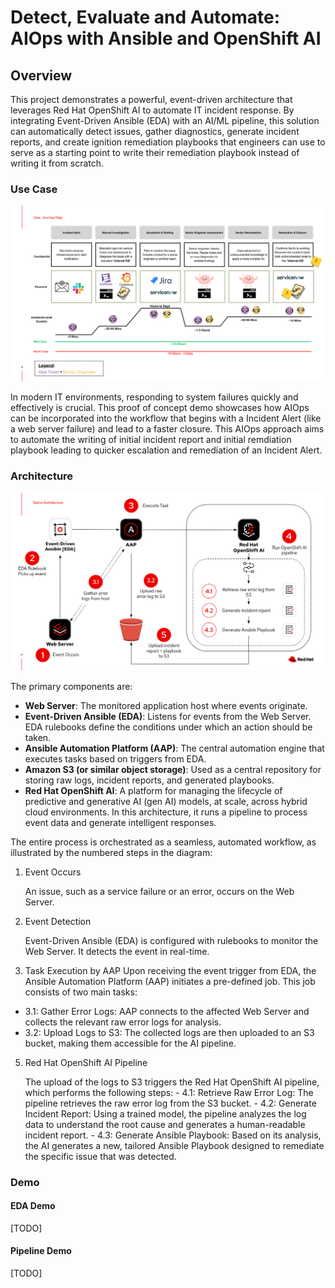 # Detect, Evaluate and Automate: AIOps with Ansible and OpenShift AI

## Overview

This project demonstrates a powerful, event-driven architecture that leverages Red Hat OpenShift AI to automate IT incident response. By integrating Event-Driven Ansible (EDA) with an AI/ML pipeline, this solution can automatically detect issues, gather diagnostics, generate incident reports, and create ignition remediation playbooks that engineers can use to serve as a starting point to write their remediation playbook instead of writing it from scratch.



### Use Case

![User Journey Diagram](/assets/user_journey.png)

In modern IT environments, responding to system failures quickly and effectively is crucial. This proof of concept demo showcases how AIOps can be incorporated into the workflow that begins with a Incident Alert (like a web server failure) and lead to a faster closure. This AIOps approach aims to automate the writing of initial incident report and initial remdiation playbook leading to quicker escalation and remediation of an Incident Alert.

### Architecture

![Architecture Diagram](/assets/architecture_diagram.png)

The primary components are:

- **Web Server**: The monitored application host where events originate.
- **Event-Driven Ansible (EDA)**: Listens for events from the Web Server. EDA rulebooks define the conditions under which an action should be taken.
- **Ansible Automation Platform (AAP)**: The central automation engine that executes tasks based on triggers from EDA.
- **Amazon S3 (or similar object storage)**: Used as a central repository for storing raw logs, incident reports, and generated playbooks.
- **Red Hat OpenShift AI**: A platform for managing the lifecycle of predictive and generative AI (gen AI) models, at scale, across hybrid cloud environments. In this architecture, it runs a pipeline to process event data and generate intelligent responses.

The entire process is orchestrated as a seamless, automated workflow, as illustrated by the numbered steps in the diagram:

1. Event Occurs

    An issue, such as a service failure or an error, occurs on the Web Server.

2. Event Detection

    Event-Driven Ansible (EDA) is configured with rulebooks to monitor the Web Server. It detects the event in real-time.

3. Task Execution by AAP
   Upon receiving the event trigger from EDA, the Ansible Automation Platform (AAP) initiates a pre-defined job. This job consists of two main tasks:
    
- 3.1: Gather Error Logs: AAP connects to the affected Web Server and collects the relevant raw error logs for analysis.
- 3.2: Upload Logs to S3: The collected logs are then uploaded to an S3 bucket, making them accessible for the AI pipeline.

5. Red Hat OpenShift AI Pipeline

    The upload of the logs to S3 triggers the Red Hat OpenShift AI pipeline, which performs the following steps:
        - 4.1: Retrieve Raw Error Log: The pipeline retrieves the raw error log from the S3 bucket.
        - 4.2: Generate Incident Report: Using a trained model, the pipeline analyzes the log data to understand the root cause and generates a human-readable incident report.
        - 4.3: Generate Ansible Playbook: Based on its analysis, the AI generates a new, tailored Ansible Playbook designed to remediate the specific issue that was detected.

### Demo

#### EDA Demo
[TODO]
#### Pipeline Demo
[TODO]
